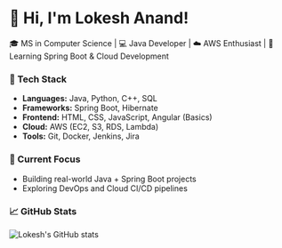 # 👋 Hi, I'm Lokesh Anand!
🎓 MS in Computer Science | 💻 Java Developer | ☁️ AWS Enthusiast | 🌱 Learning Spring Boot & Cloud Development  

### 🧰 Tech Stack
- **Languages:** Java, Python, C++, SQL  
- **Frameworks:** Spring Boot, Hibernate  
- **Frontend:** HTML, CSS, JavaScript, Angular (Basics)  
- **Cloud:** AWS (EC2, S3, RDS, Lambda)
- **Tools:** Git, Docker, Jenkins, Jira  

### 🚀 Current Focus
- Building real-world Java + Spring Boot projects  
- Exploring DevOps and Cloud CI/CD pipelines  

### 📈 GitHub Stats
![Lokesh's GitHub stats](https://github-readme-stats.vercel.app/api?username=LokeshAnand&show_icons=true&theme=tokyonight)
